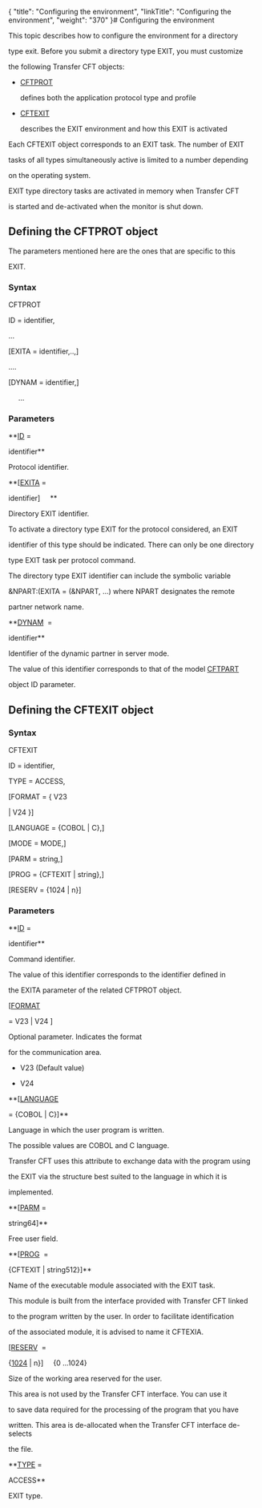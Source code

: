 {
    "title": "Configuring the environment",
    "linkTitle": "Configuring the environment",
    "weight": "370"
}# <span id="Configuring_the_environment___directory_exit"></span>Configuring the environment



This topic describes how to configure the environment for a directory

type exit. Before you submit a directory type EXIT, you must customize

the following <span>Transfer CFT</span> objects:



-   [CFTPROT](#Defining_the_CFTPROT_object)

    defines both the application protocol type and profile

-   [CFTEXIT](#Defining_the_CFTEXIT_object)

    describes the EXIT environment and how this EXIT is activated



Each CFTEXIT object corresponds to an EXIT task. The number of EXIT

tasks of all types simultaneously active is limited to a number depending

on the operating system.



EXIT type directory tasks are activated in memory when <span>Transfer CFT</span>

is started and de-activated when the monitor is shut down.



## <span id="Defining_the_CFTPROT_object"></span>Defining the CFTPROT object



The parameters mentioned here are the ones that are specific to this

EXIT.



### Syntax



CFTPROT  

ID = identifier,  

...  

\[EXITA = identifier,..,\]  

....  

\[DYNAM = identifier,\]  

     ...



### Parameters



**[ID](../../../CFTUTIL/Parameter_index/id.htm) =

identifier**



Protocol identifier.



**\[[EXITA](../../../CFTUTIL/Parameter_index/exita.htm) =

identifier\]     **



Directory EXIT identifier.



To activate a directory type EXIT for the protocol considered, an EXIT

identifier of this type should be indicated. There can only be one directory

type EXIT task per protocol command.



The directory type EXIT identifier can include the symbolic variable

&amp;NPART:(EXITA = (&amp;NPART, ...) where NPART designates the remote

partner network name.



**[DYNAM](../../../CFTUTIL/Parameter_index/dynam.htm)  =

identifier**



Identifier of the dynamic partner in server mode.



The value of this identifier corresponds to that of the model [CFTPART](../../../CFTUTIL/Conf/CFTPART.htm)

object ID parameter.



## <span id="Defining_the_CFTEXIT_object"></span>Defining the CFTEXIT object



### Syntax



CFTEXIT  

ID = identifier,  

TYPE = ACCESS,  

\[FORMAT = { V23

| V24 }\]  

\[LANGUAGE = {COBOL | C},\]  

\[MODE = MODE,\]  

\[PARM = string,\]  

\[PROG = {CFTEXIT | string},\]  

\[RESERV = {1024 | n}\]



### Parameters



**[ID](../../../CFTUTIL/Parameter_index/id.htm) =

identifier**



Command identifier.



The value of this identifier corresponds to the identifier defined in

the EXITA parameter of the related CFTPROT object.



\[[FORMAT](../../../CFTUTIL/Parameter_index/format.htm)

= V23 | V24 \]



Optional parameter. Indicates the format

for the communication area.



-   <span>V23 </span>(Default value)

-   <span>V24</span>



**\[[LANGUAGE](../../../CFTUTIL/Parameter_index/language.htm)

= {COBOL | C}\]**



Language in which the user program is written.



The possible values are COBOL and C language.



<span>Transfer CFT</span> uses this attribute to exchange data with the program using

the EXIT via the structure best suited to the language in which it is

implemented.



**\[[PARM](../../../CFTUTIL/Parameter_index/parm.htm) =

string64\]**



Free user field.



**\[[PROG](../../../CFTUTIL/Parameter_index/prog.htm)  =

{CFTEXIT | string512}\]**



Name of the executable module associated with the EXIT task.



This module is built from the interface provided with <span>Transfer CFT</span> linked

to the program written by the user. In order to facilitate identification

of the associated module, it is advised to name it CFTEXIA.



\[[RESERV](../../../CFTUTIL/Parameter_index/reserv.htm)  =

{<u>1024</u> | n}\]    <span> {0 ...1024}    

</span>



Size of the working area reserved for the user.



This area is not used by the <span>Transfer CFT</span> interface. You can use it

to save data required for the processing of the program that you have

written. This area is de-allocated when the <span>Transfer CFT</span> interface de-selects

the file.



**[TYPE](../../../CFTUTIL/Parameter_index/type.htm) =

ACCESS**



EXIT type.

